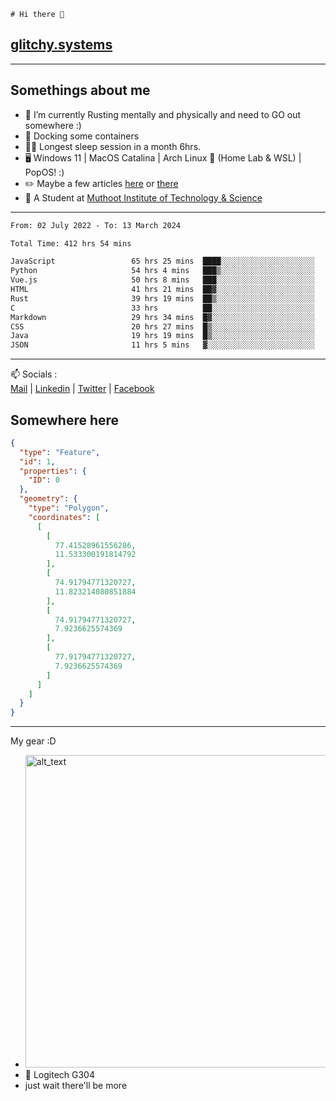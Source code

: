 ```
# Hi there 👋
```
## [glitchy.systems](https://glitchy.systems)
---

## Somethings about me



- 🌱 I’m currently Rusting mentally and physically and need to GO out somewhere :)
- 🐋 Docking some containers
- 😶‍🌫️ Longest sleep session in a month 6hrs.
- 🖥️ Windows 11 | MacOS Catalina | Arch Linux 🦩 (Home Lab & WSL) | PopOS! :)
- ✏️ Maybe a few articles [here](https://medium.com/@advaithnarayanan8) or [there](https://medium.com/@advaithnarayanan8)
- 📑 A Student at [Muthoot Institute of Technology & Science](https://mgmits.ac.in/)



---

<!--START_SECTION:waka-->

```txt
From: 02 July 2022 - To: 13 March 2024

Total Time: 412 hrs 54 mins

JavaScript                 65 hrs 25 mins  ████░░░░░░░░░░░░░░░░░░░░░   15.85 %
Python                     54 hrs 4 mins   ███▒░░░░░░░░░░░░░░░░░░░░░   13.10 %
Vue.js                     50 hrs 8 mins   ███░░░░░░░░░░░░░░░░░░░░░░   12.14 %
HTML                       41 hrs 21 mins  ██▓░░░░░░░░░░░░░░░░░░░░░░   10.02 %
Rust                       39 hrs 19 mins  ██▒░░░░░░░░░░░░░░░░░░░░░░   09.52 %
C                          33 hrs          ██░░░░░░░░░░░░░░░░░░░░░░░   08.00 %
Markdown                   29 hrs 34 mins  █▓░░░░░░░░░░░░░░░░░░░░░░░   07.16 %
CSS                        20 hrs 27 mins  █▒░░░░░░░░░░░░░░░░░░░░░░░   04.96 %
Java                       19 hrs 19 mins  █▒░░░░░░░░░░░░░░░░░░░░░░░   04.68 %
JSON                       11 hrs 5 mins   ▓░░░░░░░░░░░░░░░░░░░░░░░░   02.69 %
```

<!--END_SECTION:waka-->

---

📫 Socials :<br>
[Mail](mailto:advaithnarayanan8@gmail.com) | [Linkedin](https://www.linkedin.com/in/advaith-narayanan-a72152214/) | [Twitter](https://twitter.com/advaithnarayan) | [Facebook](https://screenmessage.com/qinq)

## Somewhere here

```geojson
{
  "type": "Feature",
  "id": 1,
  "properties": {
    "ID": 0
  },
  "geometry": {
    "type": "Polygon",
    "coordinates": [
      [
        [
          77.41528961556286,
          11.533300191814792
        ],
        [
          74.91794771320727,
          11.823214080851884
        ],
        [
          74.91794771320727,
          7.9236625574369
        ],
        [
          77.91794771320727,
          7.9236625574369
        ]
      ]
    ]
  }
}
```


--- 
My gear :D

- [<img alt="alt_text" width="500px" src="https://valid.x86.fr/cache/banner/xv24bv-6.png" />](https://valid.x86.fr/xv24bv)
- 🐁 Logitech G304
- just wait there'll be more

